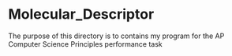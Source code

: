 # Molecular_Descriptor
The purpose of this directory is to contains my program for the AP Computer Science Principles performance task
